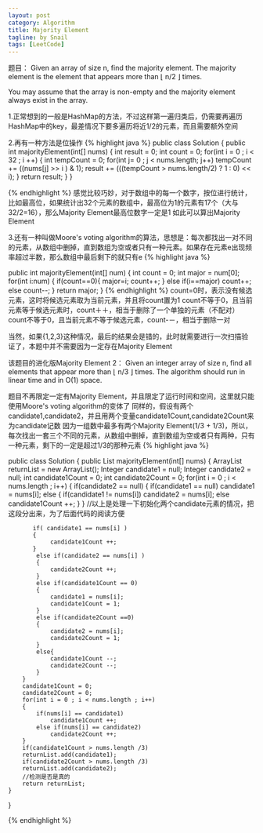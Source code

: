 ```yaml
---
layout: post
category: Algorithm
title: Majority Element
tagline: by Snail
tags: [LeetCode]
---
```

题目：
Given an array of size n, find the majority element. The majority element is the element that appears more than ⌊ n/2 ⌋ times.
<!--more-->
You may assume that the array is non-empty and the majority element always exist in the array.

1.正常想到的一般是HashMap的方法，不过这样第一遍归类后，仍需要再遍历HashMap中的key，最差情况下要多遍历将近1/2的元素，而且需要额外空间
 
2.再有一种方法是位操作
{% highlight java %}
public class Solution {
    public int majorityElement(int[] nums) {
        int result = 0;
        int count = 0;
        for(int i = 0 ; i < 32 ;  i ++)
        {
            int tempCount = 0;
            for(int j= 0 ; j < nums.length; j++)
                tempCount += ((nums[j] >> i ) & 1);
            result += (((tempCount > nums.length/2) ? 1 : 0) << i);
        }
        return result;
    }
}

{% endhighlight %}
感觉比较巧妙，对于数组中的每一个数字，按位进行统计，比如最高位，如果统计出32个元素的数组中，最高位为1的元素有17个（大与32/2=16），那么Majority Element最高位数字一定是1
如此可以算出Majority Element

3.还有一种叫做Moore's voting algorithm的算法，思想是：每次都找出一对不同的元素，从数组中删掉，直到数组为空或者只有一种元素。如果存在元素e出现频率超过半数，那么数组中最后剩下的就只有e
{% highlight java %}

 public int majorityElement(int[] num) {
        int count = 0; int major = num[0];
        for(int i:num) {
            if(count==0){ major=i; count++; }
            else if(i==major) count++;
            else count--;
        }
        return major;
    }
{% endhighlight %}
count=0时，表示没有候选元素，这时将候选元素取为当前元素，并且将count置为1
count不等于0，且当前元素等于候选元素时，count＋＋，相当于删除了一个单独的元素（不配对）
count不等于0，且当前元素不等于候选元素，count-－，相当于删除一对

当然，如果{1,2,3}这种情况，最后的结果会是错的，此时就需要进行一次扫描验证了，本题中并不需要因为一定存在Majority Element

该题目的进化版Majority Element 2：
Given an integer array of size n, find all elements that appear more than ⌊ n/3 ⌋ times. The algorithm should run in linear time and in O(1) space.

题目不再限定一定有Majority Element，并且限定了运行时间和空间，这里就只能使用Moore's voting algorithm的变体了
同样的，假设有两个candidate1,candidate2，并且用两个变量candidate1Count,candidate2Count来为candidate记数
因为一组数中最多有两个Majority Element(1/3 + 1/3)，所以，每次找出一套三个不同的元素，从数组中删掉，直到数组为空或者只有两种，只有一种元素，剩下的一定是超过1/3的那种元素
{% highlight java %}

public class Solution {
    public List<Integer> majorityElement(int[] nums) {
        ArrayList<Integer> returnList = new ArrayList<Integer>();
        Integer candidate1 = null;
        Integer candidate2 = null;
        int candidate1Count = 0;
        int candidate2Count = 0;
        for(int i = 0 ; i < nums.length ; i++)
        {
           if(candidate2 == null)
           {
               if(candidate1 == null)
                  candidate1 = nums[i];
               else
               {
                   if(candidate1 != nums[i])
                        candidate2 = nums[i];
                   else
                       candidate1Count ++;
               }
           }
           //以上是处理一下初始化两个candidate元素的情况，把这段分出来，为了后面代码的阅读方便
           
           if( candidate1 == nums[i] )
           {
                candidate1Count ++;
           }
            else if(candidate2 == nums[i] )
            {
                candidate2Count ++;
            }
            else if(candidate1Count == 0)
            {
                candidate1 = nums[i];
                candidate1Count = 1;
            }
            else if(candidate2Count ==0)
            {
                candidate2 = nums[i];
                candidate2Count = 1;
            }
            else{
                candidate1Count --;
                candidate2Count --;
            }
        }
        candidate1Count = 0;
        candidate2Count = 0;
        for(int i = 0 ; i < nums.length ; i++)
        {
            if(nums[i] == candidate1)
                candidate1Count ++;
            else if(nums[i] == candidate2)
                candidate2Count ++;
        }
        if(candidate1Count > nums.length /3)
        returnList.add(candidate1);
        if(candidate2Count > nums.length /3)
        returnList.add(candidate2);
        //检测是否是真的
        return returnList;
    }
}

{% endhighlight %}
